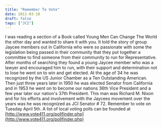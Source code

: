 ```yaml
---
title: "Remember To Vote"
date: 2011-03-10
draft: false
tags: ["JCI"]
---
```





<!-- ![](https:///www.gogorichie.com/wp-content/uploads/2011/03/031011_2051_RememberToV12.jpg) -->
I was reading a section of a Book called Young Men Can Change The World the other day and wanted to share it with you. It told the story of group Jaycee members out in California who were so passionate with some the legislation being passed in their community that they put together a committee to find someone from their community to run for Representative. After months of searching they found a young Jaycee member who was a lawyer and encouraged him to run, with their support and determination not to lose he went on to win and get elected. At the age of 34 he was recognized by the US Junior Chamber as a Ten Outstanding American. Then just three years later in 1950 he was elected Senator from California and in 1953 he went on to become our nations 36th Vice President and a few year later our nation's 37th President. This man was Richard M. Nixon and for his efforts and involvement with the Jaycees movement over the years was he was recognized as JCI Senator # 72. Remember to vote on Tuesday April 5th. A list of local voting polls can be founded at [http://www.vote411.org/pollfinder.php](http://www.vote411.org/pollfinder.php)
